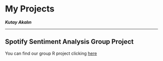 # My Projects
**_Kutay Akalın_**
***

## Spotify Sentiment Analysis Group Project

You can find our group R project clicking [here](https://pjournal.github.io/mef03g-spo-R-ify/SpotifyR/EDA_Final_Report.html)
